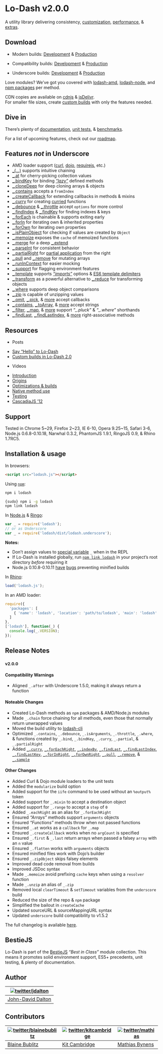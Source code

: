 # Lo-Dash v2.0.0
A utility library delivering consistency, [customization](http://lodash.com/custom-builds), [performance](http://lodash.com/benchmarks), & [extras](http://lodash.com/#features).

## Download

* Modern builds:
[Development](https://raw.github.com/lodash/lodash/2.0.0/dist/lodash.js) &
[Production](https://raw.github.com/lodash/lodash/2.0.0/dist/lodash.min.js)

* Compatibility builds:
[Development](https://raw.github.com/lodash/lodash/2.0.0/dist/lodash.compat.js) &
[Production](https://raw.github.com/lodash/lodash/2.0.0/dist/lodash.compat.min.js)

* Underscore builds:
[Development](https://raw.github.com/lodash/lodash/2.0.0/dist/lodash.underscore.js) &
[Production](https://raw.github.com/lodash/lodash/2.0.0/dist/lodash.underscore.min.js)

Love modules? We’ve got you covered with [lodash-amd](https://npmjs.org/package/lodash-amd), [lodash-node](https://npmjs.org/package/lodash-node), and [npm packages](https://npmjs.org/~jdalton) per method.

CDN copies are available on [cdnjs](http://cdnjs.com/) & [jsDelivr](http://www.jsdelivr.com/#!lodash).<br>
For smaller file sizes, create [custom builds](http://lodash.com/custom-builds) with only the features needed.

## Dive in

There’s plenty of [documentation](http://lodash.com/docs), [unit tests](http://lodash.com/tests), & [benchmarks](http://lodash.com/benchmarks).

For a list of upcoming features, check out our [roadmap](https://github.com/lodash/lodash/wiki/Roadmap).

## Features *not* in Underscore

 * AMD loader support ([curl](https://github.com/cujojs/curl), [dojo](http://dojotoolkit.org/), [requirejs](http://requirejs.org/), etc.)
 * [_(…)](http://lodash.com/docs#_) supports intuitive chaining
 * [_.at](http://lodash.com/docs#at) for cherry-picking collection values
 * [_.bindKey](http://lodash.com/docs#bindKey) for binding [*“lazy”*](http://michaux.ca/articles/lazy-function-definition-pattern) defined methods
 * [_.cloneDeep](http://lodash.com/docs#cloneDeep) for deep cloning arrays & objects
 * [_.contains](http://lodash.com/docs#contains) accepts a `fromIndex`
 * [_.createCallback](http://lodash.com/docs#createCallback) for extending callbacks in methods & mixins
 * [_.curry](http://lodash.com/docs#curry) for creating [curried](http://hughfdjackson.com/javascript/2013/07/06/why-curry-helps/) functions
 * [_.debounce](http://lodash.com/docs#debounce) & [_.throttle](http://lodash.com/docs#throttle) accept `options` for more control
 * [_.findIndex](http://lodash.com/docs#findIndex) & [_.findKey](http://lodash.com/docs#findKey) for finding indexes & keys
 * [_.forEach](http://lodash.com/docs#forEach) is chainable & supports exiting early
 * [_.forIn](http://lodash.com/docs#forIn) for iterating own & inherited properties
 * [_.forOwn](http://lodash.com/docs#forOwn) for iterating own properties
 * [_.isPlainObject](http://lodash.com/docs#isPlainObject) for checking if values are created by `Object`
 * [_.memoize](http://lodash.com/docs#memoize) exposes the `cache` of memoized functions
 * [_.merge](http://lodash.com/docs#merge) for a deep [_.extend](http://lodash.com/docs#extend)
 * [_.parseInt](http://lodash.com/docs#parseInt) for consistent behavior
 * [_.partialRight](http://lodash.com/docs#partialRight) for [partial application](http://lodash.com/docs#partial) from the right
 * [_.pull](http://lodash.com/docs#pull) and [_.remove](http://lodash.com/docs#remove) for mutating arrays
 * [_.runInContext](http://lodash.com/docs#runInContext) for easier mocking
 * [_.support](http://lodash.com/docs#support) for flagging environment features
 * [_.template](http://lodash.com/docs#template) supports [*“imports”*](http://lodash.com/docs#templateSettings_imports) options & [ES6 template delimiters](http://people.mozilla.org/~jorendorff/es6-draft.html#sec-7.8.6)
 * [_.transform](http://lodash.com/docs#transform) as a powerful alternative to [_.reduce](http://lodash.com/docs#reduce) for transforming objects
 * [_.where](http://lodash.com/docs#where) supports deep object comparisons
 * [_.zip](http://lodash.com/docs#zip) is capable of unzipping values
 * [_.omit](http://lodash.com/docs#omit), [_.pick](http://lodash.com/docs#pick), &
   [more](http://lodash.com/docs "_.assign, _.clone, _.cloneDeep, _.first, _.initial, _.isEqual, _.last, _.merge, _.rest") accept callbacks
 * [_.contains](http://lodash.com/docs#contains), [_.toArray](http://lodash.com/docs#toArray), &
   [more](http://lodash.com/docs "_.at, _.countBy, _.every, _.filter, _.find, _.forEach, _.forEachRight, _.groupBy, _.invoke, _.map, _.max, _.min, _.pluck, _.reduce, _.reduceRight, _.reject, _.shuffle, _.size, _.some, _.sortBy, _.where") accept strings
 * [_.filter](http://lodash.com/docs#filter), [_.map](http://lodash.com/docs#map), &
   [more](http://lodash.com/docs "_.countBy, _.every, _.find, _.findKey, _.findLast, _.findLastIndex, _.findLastKey, _.first, _.groupBy, _.initial, _.last, _.max, _.min, _.reject, _.rest, _.some, _.sortBy, _.sortedIndex, _.uniq") support *“_.pluck”* & *“_.where”* shorthands
 * [_.findLast](http://lodash.com/docs#findLast), [_.findLastIndex](http://lodash.com/docs#findLastIndex), & [more](http://lodash.com/docs "_.findLastKey, _.forEachRight, _.forInRight, _.forOwnRight") right-associative methods

## Resources

 * Posts
  - [Say “Hello” to Lo-Dash](http://kitcambridge.be/blog/say-hello-to-lo-dash/)
  - [Custom builds in Lo-Dash 2.0](http://kitcambridge.be/blog/custom-builds-in-lo-dash-2-dot-0/)

 * Videos
  - [Introduction](https://vimeo.com/44154599)
  - [Origins](https://vimeo.com/44154600)
  - [Optimizations & builds](https://vimeo.com/44154601)
  - [Native method use](https://vimeo.com/48576012)
  - [Testing](https://vimeo.com/45865290)
  - [CascadiaJS ’12](http://www.youtube.com/watch?v=dpPy4f_SeEk)

## Support

Tested in Chrome 5~29, Firefox 2~23, IE 6-10, Opera 9.25~15, Safari 3-6, Node.js 0.6.8-0.10.18, Narwhal 0.3.2, PhantomJS 1.9.1, RingoJS 0.9, & Rhino 1.7RC5.

## Installation & usage

In browsers:

```html
<script src="lodash.js"></script>
```

Using [`npm`](http://npmjs.org/):

```bash
npm i lodash

{sudo} npm i -g lodash
npm link lodash
```

In [Node.js](http://nodejs.org/) & [Ringo](http://ringojs.org/):

```js
var _ = require('lodash');
// or as Underscore
var _ = require('lodash/dist/lodash.underscore');
```

**Notes:**
 * Don’t assign values to [special variable](http://nodejs.org/api/repl.html#repl_repl_features) `_` when in the REPL
 * If Lo-Dash is installed globally, run [`npm link lodash`](http://blog.nodejs.org/2011/03/23/npm-1-0-global-vs-local-installation/) in your project’s root directory *before* requiring it
 * Node.js 0.10.8-0.10.11 [have](https://github.com/joyent/node/issues/5622) [bugs](https://github.com/joyent/node/issues/5688) preventing minified builds

In [Rhino](http://www.mozilla.org/rhino/):

```js
load('lodash.js');
```

In an AMD loader:

```js
require({
  'packages': [
    { 'name': 'lodash', 'location': 'path/to/lodash', 'main': 'lodash' }
  ]
},
['lodash'], function(_) {
  console.log(_.VERSION);
});
```

## Release Notes

### <sup>v2.0.0</sup>

#### Compatibility Warnings

 * Aligned `_.after` with Underscore 1.5.0, making it always return a function

#### Noteable Changes

 * Created Lo-Dash methods as `npm` packages & AMD/Node.js modules
 * Made `_.chain` force chaining for all methods, even those that normally return unwrapped values
 * Moved the build utility to [lodash-cli](https://npmjs.org/package/lodash-cli)
 * Optimized `_.contains`, `_.debounce`, `_.isArguments`, `_.throttle`, `_.where`,<br>
    & functions created by `_.bind`, `_.bindKey`, `_.curry`, `_.partial`, & `_.partialRight`
 * Added [`_.curry`](http://lodash.com/docs#curry), [`_.forEachRight`](http://lodash.com/docs#forEachRight),
   [`_.indexBy`](http://lodash.com/docs#indexBy), [`_.findLast`](http://lodash.com/docs#findLast),
   [`_.findLastIndex`](http://lodash.com/docs#findLastIndex),<br>
   [`_.findLastKey`](http://lodash.com/docs#findLastKey), [`_.forInRight`](http://lodash.com/docs#forInRight),
   [`_.forOwnRight`](http://lodash.com/docs#forOwnRight), [`_.pull`](http://lodash.com/docs#pull),
   [`_.remove`](http://lodash.com/docs#remove), & [`_.sample`](http://lodash.com/docs#sample)

#### Other Changes

 * Added Curl & Dojo module loaders to the unit tests
 * Added the `modularize` build option
 * Added support for the `iife` command to be used without an `%output%` token
 * Added support for `_.mixin` to accept a destination object
 * Added support for `_.range` to accept a `step` of `0`
 * Added `_.eachRight` as an alias for `_.forEachRight`
 * Ensured *“Arrays”* methods support `arguments` objects
 * Ensured *“Functions”* methods throw when not passed functions
 * Ensured `_.at` works as a `callback` for `_.map`
 * Ensured `_.createCallback` works when no `argCount` is specified
 * Ensured `_.first` & `_.last` return arrays when passed a falsey `array` with an `n` value
 * Ensured `_.flatten` works with `arguments` objects
 * Ensured minified files work with Dojo’s builder
 * Ensured `_.zipObject` skips falsey elements
 * Improved dead code removal from builds
 * Improved JSDoc syntax
 * Made `_.memoize` avoid prefixing `cache` keys when using a `resolver` function
 * Made `_.unzip` an alias of `_.zip`
 * Removed local `clearTimeout` & `setTimeout` variables from the `underscore` build
 * Reduced the size of the repo & `npm` package
 * Simplified the bailout in `createCache`
 * Updated sourceURL & sourceMappingURL syntax
 * Updated `underscore` build compatibility to v1.5.2

The full changelog is available [here](https://github.com/lodash/lodash/wiki/Changelog).

## BestieJS

Lo-Dash is part of the [BestieJS](https://github.com/bestiejs) *“Best in Class”* module collection. This means it promotes solid environment support, ES5+ precedents, unit testing, & plenty of documentation.

## Author

| [![twitter/jdalton](http://gravatar.com/avatar/299a3d891ff1920b69c364d061007043?s=70)](http://twitter.com/jdalton "Follow @jdalton on Twitter") |
|---|
| [John-David Dalton](http://allyoucanleet.com/) |

## Contributors

| [![twitter/blainebublitz](http://gravatar.com/avatar/ac1c67fd906c9fecd823ce302283b4c1?s=70)](http://twitter.com/blainebublitz "Follow @BlaineBublitz on Twitter") | [![twitter/kitcambridge](http://gravatar.com/avatar/6662a1d02f351b5ef2f8b4d815804661?s=70)](https://twitter.com/kitcambridge "Follow @kitcambridge on Twitter") | [![twitter/mathias](http://gravatar.com/avatar/24e08a9ea84deb17ae121074d0f17125?s=70)](http://twitter.com/mathias "Follow @mathias on Twitter") |
|---|---|---|
| [Blaine Bublitz](http://iceddev.com/) | [Kit Cambridge](http://kitcambridge.github.io/) | [Mathias Bynens](http://mathiasbynens.be/) |
